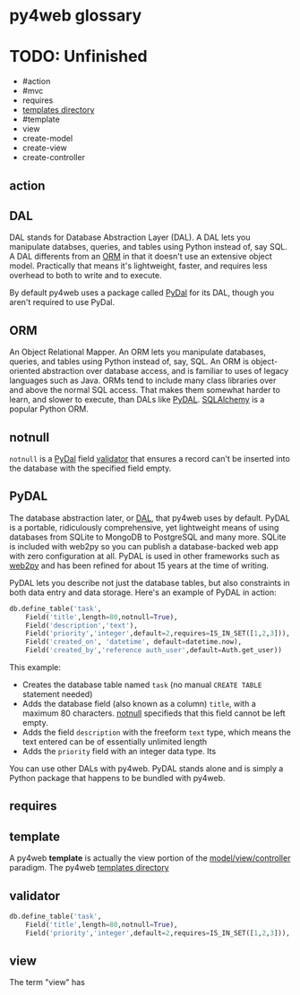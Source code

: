 # py4web glossary

# TODO: Unfinished
* #action
* #mvc
* requires
* [templates directory](#templates-directory)
* #template
* view
* create-model
* create-view
* create-controller

## action

## DAL
DAL stands for Database Abstraction Layer (DAL). A DAL lets you manipulate databses, queries, and tables using Python instead of, say SQL. A DAL differents from an [ORM](#orm) in that it doesn't use an extensive object model. Practically that means it's lightweight, faster, and requires less overhead to both to write and to execute.

By default py4web uses a package called [PyDal](https://github.com/web2py/pydal) for its DAL, though you aren't required to use PyDal.

## ORM
An Object Relational Mapper. An ORM lets you manipulate databases, queries, and tables using Python instead of, say, SQL. An ORM is object-oriented abstraction over database access, and is familiar to uses of legacy languages such as Java. ORMs tend to include many class libraries over and above the normal SQL access. That makes them somewhat harder to learn, and slower to execute, than DALs like [PyDAL](#pydal). [SQLAlchemy](https://www.sqlalchemy.org/) is a popular Python ORM.

## notnull
`notnull` is a [PyDal](#pydal) field [validator](#validator) that ensures a record can't be inserted into the database with the specified field empty.

## PyDAL
The database abstraction later, or [DAL](#dal), that py4web uses by default.
PyDAL is a portable, ridiculously comprehensive, yet lightweight means of using databases from SQLite to MongoDB to PostgreSQL and many more. SQLite is included with web2py so you can publish a database-backed web app with zero configuration at all. PyDAL is used in other frameworks such as [web2py](https://web2py.com) and has been refined for about 15 years at the time of writing. 

PyDAL lets you describe not just the database tables, but also constraints in both data entry and data storage. Here's an example of PyDAL in action:

```python
db.define_table('task',
    Field('title',length=80,notnull=True),
    Field('description','text'),
    Field('priority','integer',default=2,requires=IS_IN_SET([1,2,3])),
    Field('created_on', 'datetime', default=datetime.now),
    Field('created_by','reference auth_user',default=Auth.get_user))
```

This example:
* Creates the database table named `task` (no manual `CREATE TABLE` statement needed)
* Adds the database field (also known as a column) `title`, with a maximum 80 characters. [notnull](#notnull) specifieds that this field cannot be left empty.
* Adds the field `description` with the freeform `text` type, which means the text entered can be of essentially unlimited length
* Adds the `priority` field with an integer data type. Its

You can use other DALs with py4web. PyDAL stands alone and is simply a Python package that happens to be bundled with py4web.

## requires

## template

A py4web **template** is actually the view portion of the [model/view/controller](#mvc) paradigm. The py4web [templates directory](#templates-directory)


## validator

```python
db.define_table('task',
    Field('title',length=80,notnull=True),
    Field('priority','integer',default=2,requires=IS_IN_SET([1,2,3])),
```

## view

The term "view" has

